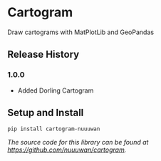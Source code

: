 # Cartogram

Draw cartograms with MatPlotLib and GeoPandas

## Release History

### 1.0.0

* Added Dorling Cartogram

## Setup and Install

```
pip install cartogram-nuuuwan
```

*The source code for this library can be found at https://github.com/nuuuwan/cartogram.*
